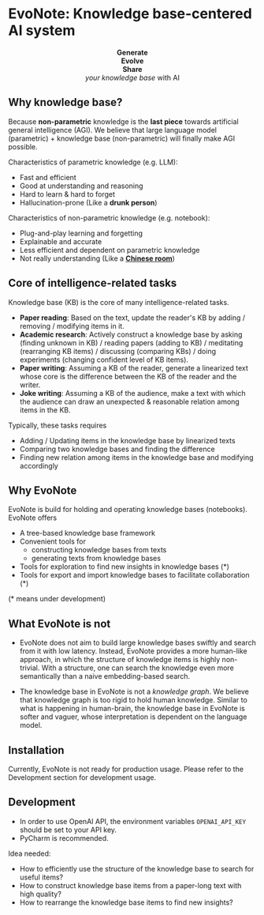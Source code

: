 
# EvoNote: Knowledge base-centered AI system

<p align="center">
<b>Generate</b>
<br>
<b>Evolve</b>
<br>
<b>Share</b>
<br>
<i>your knowledge base</i> with AI
</p>


## Why knowledge base?

Because **non-parametric** knowledge is the **last piece** towards artificial general intelligence (AGI). We believe that large language model (parametric) + knowledge base (non-parametric) will finally make AGI possible. 

Characteristics of parametric knowledge (e.g. LLM):

- Fast and efficient
- Good at understanding and reasoning
- Hard to learn & hard to forget
- Hallucination-prone (Like a **drunk person**)

Characteristics of non-parametric knowledge (e.g. notebook):

- Plug-and-play learning and forgetting
- Explainable and accurate
- Less efficient and dependent on parametric knowledge
- Not really understanding (Like a [**Chinese room**](https://plato.stanford.edu/entries/chinese-room/))

## Core of intelligence-related tasks

Knowledge base (KB) is the core of many intelligence-related tasks.

- **Paper reading**: Based on the text, update the reader's KB by adding / removing / modifying items in it.
- **Academic research**: Actively construct a knowledge base by asking (finding unknown in KB) / reading papers (adding to KB) / meditating (rearranging KB items) / discussing (comparing KBs) / doing experiments (changing confident level of KB items).  
- **Paper writing**: Assuming a KB of the reader, generate a linearized text whose core is the difference between the KB of the reader and the writer.
- **Joke writing**: Assuming a KB of the audience, make 
a text with which the audience can draw an unexpected & reasonable relation among items in the KB.

Typically, these tasks requires 

- Adding / Updating items in the knowledge base by linearized texts
- Comparing two knowledge bases and finding the difference
- Finding new relation among items in the knowledge base and modifying accordingly 

## Why EvoNote

EvoNote is build for holding and operating knowledge bases (notebooks). EvoNote offers

- A tree-based knowledge base framework
- Convenient tools for 
  - constructing knowledge bases from texts
  - generating texts from knowledge bases
- Tools for exploration to find new insights in knowledge bases (*)
- Tools for export and import knowledge bases to facilitate collaboration (*)

(* means under development)

## What EvoNote is not

- EvoNote does not aim to build large knowledge bases swiftly and search from it with low latency. Instead, EvoNote provides a more human-like approach, in which the structure of knowledge items is highly non-trivial. With a structure, one can search the knowledge even more semantically than a naive embedding-based search.

- The knowledge base in EvoNote is not a *knowledge graph*. We believe that knowledge graph is too rigid to hold human knowledge. Similar to what is happening in human-brain, the knowledge base in EvoNote is softer and vaguer, whose interpretation is dependent on the language model.

## Installation

Currently, EvoNote is not ready for production usage. Please refer to the Development section for development usage.

## Development

- In order to use OpenAI API, the environment variables `OPENAI_API_KEY` should be set to your API key.
- PyCharm is recommended.

Idea needed:
- How to efficiently use the structure of the knowledge base to search for useful items?
- How to construct knowledge base items from a paper-long text with high quality?
- How to rearrange the knowledge base items to find new insights?